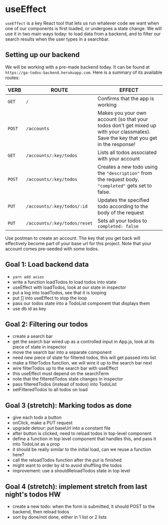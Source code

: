 # useEffect
`useEffect` is a key React tool that lets us run whatever code we want when one of our components is first loaded, or undergoes a state change. We will use it in two main ways today: to load data from a backend, and to filter our search results when the user types in a searchbar.

## Setting up our backend
We will be working with a pre-made backend today. It can be found at `https://ga-todos-backend.herokuapp.com`. Here is a summary of its available routes:

|VERB|ROUTE|EFFECT|
|----|-----|------|
|`GET` | `/` | Confirms that the app is working  |
|`POST`|`/accounts` | Makes you your own account (so that your todos don't get mixed up with your classmates). Save the key that you get in the response!   |
|`GET`| `/accounts/:key/todos`  | Lists all todos associated with your account |
|`POST`| `/accounts/:key/todos`  | Creates a new todo using the `"description"` from the request body. `"completed"` gets set to false. |
|`PUT`| `/accounts/:key/todos/:id`  | Updates the specified todo according to the body of the request   |
|`PUT`| `/accounts/:key/todos/reset`  | Sets all your todos to `completed: false`  |

Use postman to create an account. The key that you get back will effectively become part of your base url for this project. Note that your account comes pre-seeded with some todos.

## Goal 1: Load backend data
- `yarn add axios`
- write a function loadTodos to load todos into state
- useEffect with loadTodos, look at our state in inspector
- put a log into loadTodos, see that it is looping
- put [] into useEffect to stop the loop
- pass our todos state into a TodoList component that displays them
- use db id as key

## Goal 2: Filtering our todos
- create a search bar
- get the search bar wired up as a controlled input in App.js, look at its piece of state in inspector
- move the search bar into a separate component
- need new piece of state for filtered todos, this will get passed into list
- make a filterTodos function, we will wire it up to the search bar next
- wire filterTodos up to the search bar with useEffect
- this useEffect must depend on the searchTerm
- note that the filteredTodos state changes in inspector
- pass filteredTodos (instead of todos) into TodoList
- setFilteredTodos to all todos on load

## Goal 3 (stretch): Marking todos as done
- give each todo a button
- onClick, make a PUT request
- upgrade detour: put baseUrl into a constant file
- after button is clicked, need to reload todos in top-level component
- define a function in top level component that handles this, and pass it into TodoList as a prop
- it should be really similar to the initial load, can we reuse a function here?
- call the reloadTodos function after the put is finished
- might want to order by id to avoid shuffling the todos
- improvement: use a shouldReloadTodos state in top level

## Goal 4 (stretch): implement stretch from last night's todos HW
- create a new todo: when the form is submitted, it should POST to the backend, then reload todos
- sort by done/not done, either in 1 list or 2 lists
